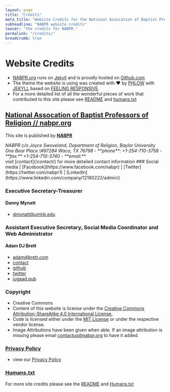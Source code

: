 ```yaml
---
layout: page
title: "Credits"
meta_title: "Website Credits for the National Assocation of Baptist Profesors of Religion."
subheadline: "NABPR website credits"
teaser: "the credits for NABPR."
permalink: "/credits/"
breadcrumb: true
---
```

# Website Credits
  - [NABPR.org](nabpr.org) runs on [Jekyll](https://jekyllrb.com) and is proudly hosted on [Github.com](github.com)
  - The theme the website is using was created with ♥ by [PHLOW](https://phlow.de/) with [JEKYLL](http://jekyllrb.com) based on [FEELING RESPONSIVE](http://phlow.github.io/feeling-responsive/).
  - For a more detailed list of all the wonderful pieces of work that contributed to this site please see [README](README.md) and [humans.txt](humans.txt)


## [National Assocation of Baptist Professors of Religion // nabpr.org](https://nabpr.org/)
This site is published by [**NABPR**](/info/)
<address>
NABPR c/o Joyce Swoveland,
Department of Religion,
Baylor University
One Bear Place \#97284 Waco, TX 76798
- **phone**: +1-254-710-3758
- **fax:** +1-254-710-3740
- **email:** <Joyce_Swoveland@baylor.edu>
</address>
visit [contact](/contact/) for more detailed contact information
### Social media
| [Facebook](https://www.facebook.com/nabpr) | [Twitter](https://twitter.com/nabpr1) | [LinkedIn](https://www.linkedin.com/company/12180222/admin/)

### Executive Secretary-Treasurer
#### Danny Mynatt
  - <dmynatt@umhb.edu>
### Assistant Executive Secretary, Social Media Coordinator and Web Administrator
#### Adam DJ Brett
- [adamdjbrett.com](https://adamdjbrett.com)
- [contact](https://adamdj.tel)
- [github](https://github.com/adamdjbrett)
- [twitter](https://twitter.com/adjbx)
- [jugaad.pub](https://jugaad.pub)

### Copyright
  - Creative Commons
  - Content of this website is license under the [ Creative Commons Attribution-ShareAlike 4.0 International License.](http://creativecommons.org/licenses/by-sa/4.0/)
  - Code is licensed either under the [MIT License](LICENSE) or under the respective vendor license.
  - Image Attributions have been given when able. If an image attribution is missing please email <contactus@nabpr.org> to have it added.

### [Privacy Policy](/privacy-policy/)
  - view our [Privacy Policy](/privacy-policy/)

### [Humans.txt](humans.txt)
For more site credits please see the [README](README.md) and [Humans.txt](humans.txt)
